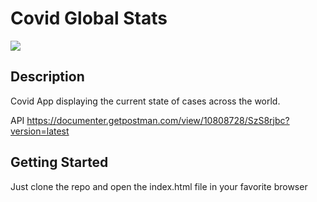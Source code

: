 # Covid Global Stats 

![](covid-app.gif)


## Description

Covid App displaying the current state of cases across the world.

API 
https://documenter.getpostman.com/view/10808728/SzS8rjbc?version=latest

## Getting Started

Just clone the repo and open the index.html file in your favorite browser
